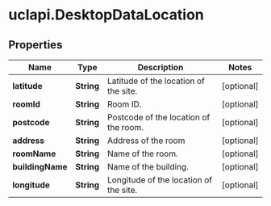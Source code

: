 # uclapi.DesktopDataLocation

## Properties

Name | Type | Description | Notes
------------ | ------------- | ------------- | -------------
**latitude** | **String** | Latitude of the location of the site. | [optional] 
**roomId** | **String** | Room ID. | [optional] 
**postcode** | **String** | Postcode of the location of the room. | [optional] 
**address** | **String** | Address of the room | [optional] 
**roomName** | **String** | Name of the room. | [optional] 
**buildingName** | **String** | Name of the building. | [optional] 
**longitude** | **String** | Longitude of the location of the site. | [optional] 


